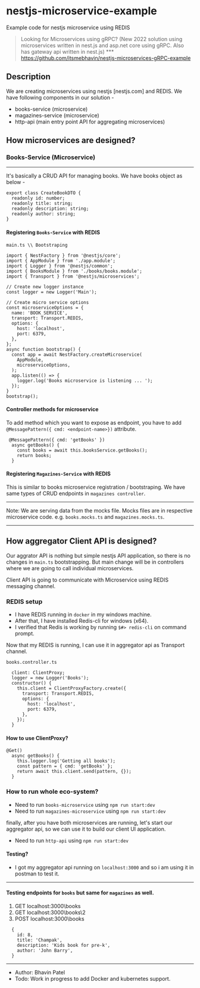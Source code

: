 # nestjs-microservice-example

Example code for nestjs microservice using REDIS

> Looking for Microservices using gRPC? (New 2022 solution using microservices written in nest.js and asp.net core using gRPC. Also has gateway api written in nest.js)
*** https://github.com/itsmebhavin/nestjs-microservices-gRPC-example

## Description

We are creating microservices using nestjs [nestjs.com] and REDIS. We have following components in our solution -

- books-service (microservice)
- magazines-service (microservice)
- http-api (main entry point API for aggregating microservices)

## How microservices are designed?

### Books-Service (Microservice)

---

It's basically a CRUD API for managing books. We have books object as below -

```
export class CreateBookDTO {
  readonly id: number;
  readonly title: string;
  readonly description: string;
  readonly author: string;
}
```

#### Registering `Books-Service` with REDIS

```
main.ts \\ Bootstraping

import { NestFactory } from '@nestjs/core';
import { AppModule } from './app.module';
import { Logger } from '@nestjs/common';
import { BooksModule } from './books/books.module';
import { Transport } from '@nestjs/microservices';

// Create new logger instance
const logger = new Logger('Main');

// Create micro service options
const microserviceOptions = {
  name: 'BOOK_SERVICE',
  transport: Transport.REDIS,
  options: {
    host: 'localhost',
    port: 6379,
  },
};
async function bootstrap() {
  const app = await NestFactory.createMicroservice(
    AppModule,
    microserviceOptions,
  );
  app.listen(() => {
    logger.log('Books microservice is listening ... ');
  });
}
bootstrap();
```

#### Controller methods for microservice

To add method which you want to expose as endpoint, you have to add `@MessagePattern({ cmd: <endpoint-name>})` attribute.

```
 @MessagePattern({ cmd: 'getBooks' })
  async getBooks() {
    const books = await this.booksService.getBooks();
    return books;
  }
```

#### Registering `Magazines-Service` with REDIS

This is similar to books microservice registration / bootstraping. We have same types of CRUD endpoints in `magazines controller`.

---

Note: We are serving data from the mocks file. Mocks files are in respective microservice code. e.g. `books.mocks.ts` and `magazines.mocks.ts`.

---

## How aggregator Client API is designed?

Our aggrator API is nothing but simple nestjs API application, so there is no changes in `main.ts` bootstrapping. But main change will be in controllers where we are going to call individual microservices.

Client API is going to communicate with Microservice using REDIS messaging channel.

### REDIS setup

- I have REDIS running in `docker` in my windows machine.
- After that, I have installed Redis-cli for windows (x64).
- I verified that Redis is working by running `$#> redis-cli` on command prompt.

Now that my REDIS is running, I can use it in aggregator api as Transport channel.

```
books.controller.ts

  client: ClientProxy;
  logger = new Logger('Books');
  constructor() {
    this.client = ClientProxyFactory.create({
      transport: Transport.REDIS,
      options: {
        host: 'localhost',
        port: 6379,
      },
    });
  }
```

#### How to use ClientProxy?

```
@Get()
  async getBooks() {
    this.logger.log('Getting all books');
    const pattern = { cmd: 'getBooks' };
    return await this.client.send(pattern, {});
  }
```

### How to run whole eco-system?

- Need to run `books-microservice` using `npm run start:dev`
- Need to run `magazines-microservice` using `npm run start:dev`

finally, after you have both microservices are running, let's start our aggregator api, so we can use it to build our client UI application.

- Need to run `http-api` using `npm run start:dev`

#### Testing?

- I got my aggregator api running on `localhost:3000` and so i am using it in postman to test it.

---

#### Testing endpoints for `books` but same for `magazines` as well.

1. GET localhost:3000\books
2. GET localhost:3000\books\2
3. POST localhost:3000\books

```
  {
    id: 8,
    title: 'Champak',
    description: 'Kids book for pre-k',
    author: 'John Barry',
  }
```

---

- Author: Bhavin Patel
- Todo: Work in progress to add Docker and kubernetes support.
